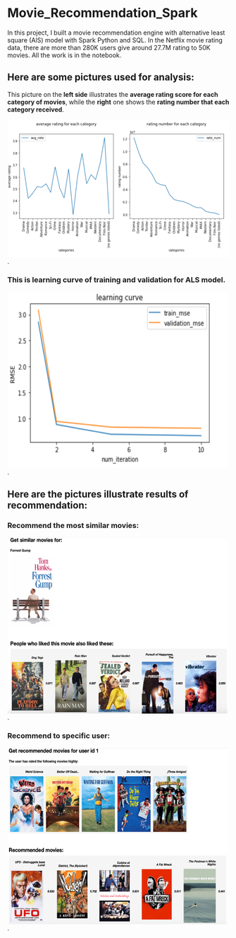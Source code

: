 # Movie_Recommendation_Spark

In this project, I built a movie recommendation engine with alternative least square (AlS) model with Spark Python and SQL. In the Netflix movie rating data, there are more than 280K users give around 27.7M rating to 50K movies. All the work is in the notebook.  
  
  
## Here are some pictures used for analysis:
  
  
This picture on the **left side** illustrates the **average rating score for each category of movies**, while the **right** one shows the **rating number that each category received**.
  
<img align="center" src="https://github.com/XinkaiWang515/Movie_Recommendation_Spark/blob/master/rating_w_movie_categories.png" alt="rating for each category"/>.
  
### This is learning curve of training and validation for ALS model.  
  
<img align="center" src="https://github.com/XinkaiWang515/Movie_Recommendation_Spark/blob/master/learning_rate.png" alt="learning rate" width=500 height=400 />.
  
  
## Here are the pictures illustrate results of recommendation:  

### Recommend the most similar movies:    

<img align="center" src="https://github.com/XinkaiWang515/Movie_Recommendation_Spark/blob/master/similar_movies.png" alt="similar movies" width=500 height=400 />.  
  
  
### Recommend to specific user:    
  
  
<img align="center" src="https://github.com/XinkaiWang515/Movie_Recommendation_Spark/blob/master/rec_to_user.png" alt="recommend to specific user" width=500 height=400 />.
